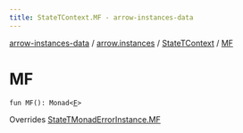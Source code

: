 ```yaml
---
title: StateTContext.MF - arrow-instances-data
---
```


[arrow-instances-data](../../index.html) / [arrow.instances](../index.html) / [StateTContext](index.html) / [MF](./-m-f.html)

# MF

`fun MF(): Monad<`[`F`](index.html#F)`>`

Overrides [StateTMonadErrorInstance.MF](../-state-t-monad-error-instance/-m-f.html)


